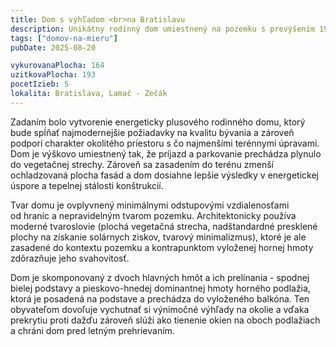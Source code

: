```yaml
---
title: Dom s výhľadom <br>na Bratislavu
description: Unikátny rodinný dom umiestnený na pozemku s prevýšením 19 metrov. Pre klienta bol vytvorený návrh v pasívnom štandarde, ktorý sa následne doplnením fotovoltaiky na streche dostane až do plusovej energetickej bilancie v rámci ročnej prevádzky.
tags: ["domov-na-mieru"]
pubDate: 2025-08-20

vykurovanaPlocha: 164
uzitkovaPlocha: 193
pocetIzieb: 5
lokalita: Bratislava, Lamač - Zečák
---
```


Zadaním bolo vytvorenie energeticky plusového rodinného domu, ktorý bude spĺňať najmodernejšie požiadavky na kvalitu bývania a zároveň podporí charakter okolitého priestoru s čo najmenšími terénnymi úpravami. Dom je výškovo umiestnený tak, že príjazd a parkovanie prechádza plynulo do vegetačnej strechy. Zároveň sa zasadením do terénu zmenší ochladzovaná plocha fasád a dom dosiahne lepšie výsledky v energetickej úspore a tepelnej stálosti konštrukcií.

Tvar domu je ovplyvnený minimálnymi odstupovými vzdialenosťami od hraníc a nepravidelným tvarom pozemku. Architektonicky používa moderné tvaroslovie (plochá vegetačná strecha, nadštandardné presklené plochy na získanie solárnych ziskov, tvarový minimalizmus), ktoré je ale zasadené do kontextu pozemku a kontrapunktom vyloženej hornej hmoty zdôrazňuje jeho svahovitosť.

Dom je skomponovaný z dvoch hlavných hmôt a ich prelínania - spodnej bielej podstavy a pieskovo-hnedej dominantnej hmoty horného podlažia, ktorá je posadená na podstave a prechádza do vyloženého balkóna. Ten obyvateľom dovoľuje vychutnať si výnimočné výhľady na okolie a vďaka prekrytiu proti dažďu zároveň slúži ako tienenie okien na oboch podlažiach a chráni dom pred letným prehrievaním.


